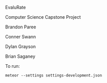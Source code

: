 EvaluRate 

Computer Science Capstone Project

Brandon Paree

Conner Swann

Dylan Grayson

Brian Saganey

To run:

<pre><code>meteor --settings settings-development.json
</code></pre>
